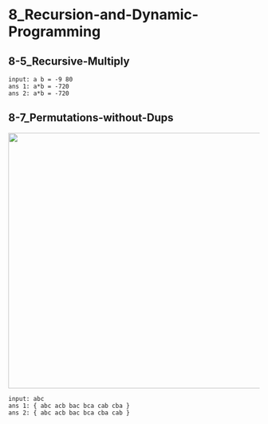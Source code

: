 # 8_Recursion-and-Dynamic-Programming
## 8-5_Recursive-Multiply
```
input: a b = -9 80
ans 1: a*b = -720
ans 2: a*b = -720
```
## 8-7_Permutations-without-Dups
<img src="https://user-images.githubusercontent.com/35480446/89095259-26db7e80-d407-11ea-82a7-8f3cd2f5208b.png" width="512px">

```
input: abc
ans 1: { abc acb bac bca cab cba }
ans 2: { abc acb bac bca cba cab }
```
